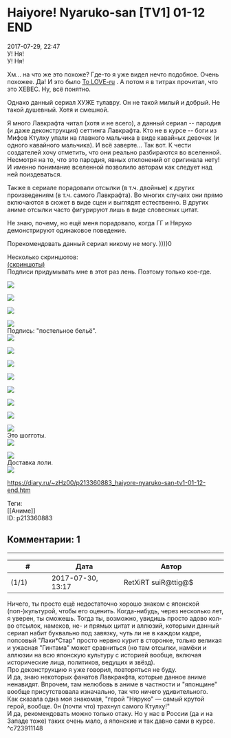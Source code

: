 Haiyore! Nyaruko-san [TV1] 01-12 END
====================================

  
2017-07-29, 22:47  
 У! Ня!   
 У! Ня!   
   
 Хм... на что же это похоже? Где-то я уже видел нечто подобное. Очень похожее. Да! И это было  [To LOVE-ru](To%20LOVE-ru%20Darkness%2001-12%20END)  . А потом я в титрах прочитал, что это XEBEC. Ну, всё понятно.   
   
 Однако данный сериал ХУЖЕ тулавру. Он не такой милый и добрый. Не такой душевный. Хотя и смешной.   
   
 Я много Лавкрафта читал (хотя и не всего), а данный сериал -- пародия (и даже деконструкция) сеттинга Лавкрафта. Кто не в курсе -- боги из Мифов Ктулху упали на главного мальчика в виде кавайных девочек (и одного кавайного мальчика). И всё заверте... Так вот. К чести создателей хочу отметить, что они реально разбираются во вселенной. Несмотря на то, что это пародия, явных отклонений от оригинала нету! И именно понимание вселенной позволило авторам как следует над ней поиздеваться.   
   
 Также в сериале порадовали отсылки (в т.ч. двойные) к других произведениям (в т.ч. самого Лавкрафта). Во многих случаях они прямо включаются в сюжет в виде сцен и выглядят естественно. В других аниме отсылки часто фигурируют лишь в виде словесных цитат.   
   
 Не знаю, почему, но ещё меня порадовало, когда ГГ и Няруко демонстрируют одинаковое поведение.   
   
 Порекомендовать данный сериал никому не могу. ))))0   
   
 Несколько скриншотов:   
   [(скриншоты)](https://zHz00.diary.ru/p213360883.htm?index=1#linkmore213360883m1)      
 Подписи придумывать мне в этот раз лень. Поэтому только кое-где.   
   
   
  [![](pics/0Z2oYzGl.jpg)](https://i.imgur.com/0Z2oYzG.jpg)    
   
  [![](pics/IqAffM0l.jpg)](https://i.imgur.com/IqAffM0.jpg)    
   
  [![](pics/g0DaYCrl.jpg)](https://i.imgur.com/g0DaYCr.jpg)    
   
  [![](pics/n6sY7wUl.jpg)](https://i.imgur.com/n6sY7wU.jpg)    
 Подпись: "постельное бельё".   
  [![](pics/ZeT02lSl.jpg)](https://i.imgur.com/ZeT02lS.jpg)    
   
  [![](pics/eAWH741l.jpg)](https://i.imgur.com/eAWH741.jpg)    
   
  [![](pics/jDMOqnSl.jpg)](https://i.imgur.com/jDMOqnS.jpg)    
   
  [![](pics/E3MA0zSl.jpg)](https://i.imgur.com/E3MA0zS.jpg)    
   
  [![](pics/XH9sWuBl.jpg)](https://i.imgur.com/XH9sWuB.jpg)    
   
  [![](pics/65yOWk7l.jpg)](https://i.imgur.com/65yOWk7.jpg)    
   
  [![](pics/fFEa4kVl.jpg)](https://i.imgur.com/fFEa4kV.jpg)    
   
  [![](pics/y9PZ4gWl.jpg)](https://i.imgur.com/y9PZ4gW.jpg)    
 Это шогготы.   
  [![](pics/iepfmRll.jpg)](https://i.imgur.com/iepfmRl.jpg)    
   
  [![](pics/lka2ZAil.jpg)](https://i.imgur.com/lka2ZAi.jpg)    
 Доставка лоли.   
  [![](pics/OWVSSBel.jpg)](https://i.imgur.com/OWVSSBe.jpg)    
      
  
<https://diary.ru/~zHz00/p213360883_haiyore-nyaruko-san-tv1-01-12-end.htm>  
  
Теги:  
[[Аниме]]  
ID: p213360883  


Комментарии: 1
--------------

  


---



|         #         |              Дата              |                     Автор                     |           ID           |
| --- | --- | --- | --- |
| (1/1) | 2017-07-30, 13:17 | RetXiRT suiR@ttig@$ | c723911148 |

  
  Ничего, ты просто ещё недостаточно хорошо знаком с японской (поп-)культурой, чтобы его оценить. Когда-нибудь, через несколько лет, я уверен, ты сможешь. Тогда ты, возможно, увидишь просто адово кол-во отсылок, намеков, не- и прямых цитат и аллюзий, которыми данный сериал набит буквально под завязку, чуть ли не в каждом кадре, попсовый "Лаки\*Стар" просто нервно курит в сторонке, только великая и ужасная "Гинтама" может сравниться (но там отсылки, намёки и аллюзии на всю японскую культуру с историей вообще, включая исторические лица, политиков, ведущих и звёзд).   
 Про деконструкцию я уже говорил, повторяться не буду.   
 И да, знаю некоторых фанатов Лавкракфта, которые данное аниме ненавидят. Впрочем, там нелюбовь в аниме в частности и "японщине" вообще присутствовала изначально, так что ничего удивительного.   
 Как сказала одна моя знакомая, "герой "Няруко" — самый крутой герой, вообще. 0н (почти что) трахнул самого Ктулху!"   
 И да, рекомендовать можно только отаку. Но у нас в России (да и на 3ападе тоже) таких очень мало, а японские и так давно сами в курсе.    
 ^c723911148
